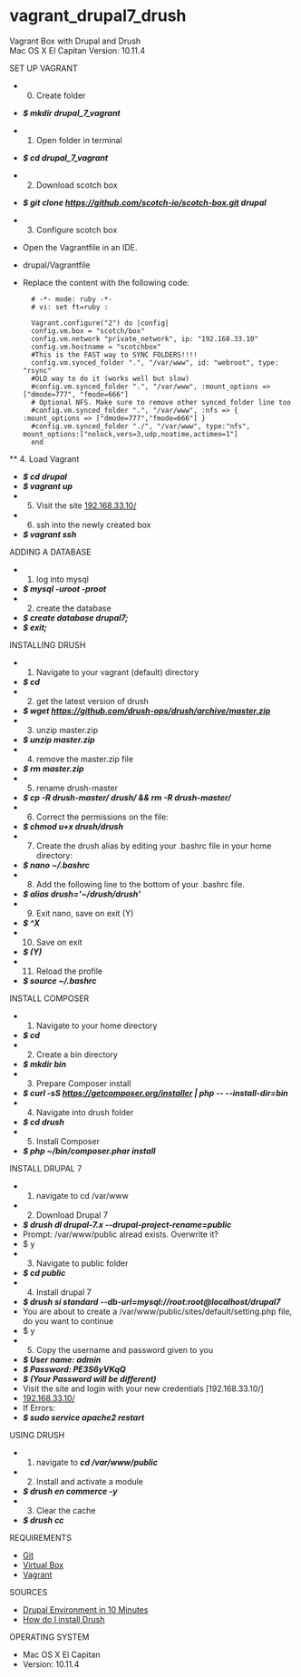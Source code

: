 # vagrant_drupal7_drush

Vagrant Box with Drupal and Drush   
Mac OS X El Capitan Version: 10.11.4


SET UP VAGRANT
* 0. Create folder
* ***$ mkdir drupal_7_vagrant***
* 1. Open folder in terminal
* ***$ cd drupal_7_vagrant***
* 2. Download scotch box
* ***$ git clone https://github.com/scotch-io/scotch-box.git drupal***
* 3. Configure scotch box
* Open the Vagrantfile in an IDE.
* drupal/Vagrantfile</li>
* Replace the content with the following code:

        # -*- mode: ruby -*-
        # vi: set ft=ruby :
  
        Vagrant.configure("2") do |config|
        config.vm.box = "scotch/box"
        config.vm.network "private_network", ip: "192.168.33.10"
        config.vm.hostname = "scotchbox"
        #This is the FAST way to SYNC FOLDERS!!!!
        config.vm.synced_folder ".", "/var/www", id: "webroot", type: "rsync"
        #OLD way to do it (works well but slow)
        #config.vm.synced_folder ".", "/var/www", :mount_options => ["dmode=777", "fmode=666"]
        # Optional NFS. Make sure to remove other synced_folder line too
        #config.vm.synced_folder ".", "/var/www", :nfs => { :mount_options => ["dmode=777","fmode=666"] }
        #config.vm.synced_folder "./", "/var/www", type:"nfs", mount_options:["nolock,vers=3,udp,noatime,actimeo=1"]
        end

** 4. Load Vagrant
* ***$ cd drupal***
* ***$ vagrant up***
* 5. Visit the site [192.168.33.10/](http://192.168.33.10/)
* 6. ssh into the newly created box
* ***$ vagrant ssh***
  
ADDING A DATABASE
* 1. log into mysql
* ***$ mysql -uroot -proot***
* 2. create the database
* ***$ create database drupal7;***
* ***$ exit;***
  
INSTALLING DRUSH
* 1. Navigate to your vagrant (default) directory
* ***$ cd***
* 2. get the latest version of drush
* ***$ wget https://github.com/drush-ops/drush/archive/master.zip***
* 3. unzip master.zip
* ***$ unzip master.zip***
* 4. remove the master.zip file 
* ***$ rm master.zip***
* 5. rename drush-master
* ***$ cp -R drush-master/ drush/ && rm -R drush-master/***
* 6. Correct the permissions on the file:
* ***$ chmod u+x drush/drush***
* 7. Create the drush alias by editing your .bashrc file in your home directory:
* ***$ nano ~/.bashrc***
* 8. Add the following line to the bottom of your .bashrc file.
* ***$ alias drush='~/drush/drush'***
* 9. Exit nano, save on exit (Y)
* ***$ ^X***
* 10. Save on exit
* ***$ (Y)***
* 11. Reload the profile
* ***$ source ~/.bashrc***
  
INSTALL COMPOSER
* 1. Navigate to your home directory
* ***$ cd***
* 2. Create a bin directory
* ***$ mkdir bin***
* 3. Prepare Composer install
* ***$ curl -sS https://getcomposer.org/installer | php -- --install-dir=bin***
* 4. Navigate into drush folder
* ***$ cd drush***
* 5. Install Composer
* ***$ php ~/bin/composer.phar install***
  
INSTALL DRUPAL 7
* 1. navigate to cd /var/www
* 2. Download Drupal 7 
* ***$ drush dl drupal-7.x --drupal-project-rename=public***
* Prompt: /var/www/public alread exists. Overwrite it? 
* $ y
* 3. Navigate to public folder
* ***$ cd public***
* 4. Install drupal 7
* ***$ drush si standard --db-url=mysql://root:root@localhost/drupal7***
* You are about to create a /var/www/public/sites/default/setting.php file, do you want to continue
* $ y
* 5. Copy the username and password given to you
* ***$ User name: admin***
* ***$ Password: PE3S6yVKqQ***
* ***$ (Your Password will be different)***
* Visit the site and login with your new credentials [192.168.33.10/]
* [192.168.33.10/](http://192.168.33.10/)
* If Errors:
* ***$ sudo service apache2 restart***
  
USING DRUSH
* 1. navigate to ***cd /var/www/public***
* 2. Install and activate a module
* ***$ drush en commerce -y***
* 3. Clear the cache
* ***$ drush cc***
  
REQUIREMENTS
* [Git](https://git-scm.com/downloads)
* [Virtual Box](https://www.virtualbox.org/wiki/Downloads)
* [Vagrant](https://www.vagrantup.com/downloads.html)

SOURCES
* [Drupal Environment in 10 Minutes](https://www.carnaghan.com/2015/05/drupal-development-environment-in-less-than-10-minutes)
* [How do I install Drush](https://www.greengeeks.com/kb/2874/how-do-i-install-drush/)
  
OPERATING SYSTEM 
* Mac OS X El Capitan
* Version: 10.11.4

 
   
   
   
 